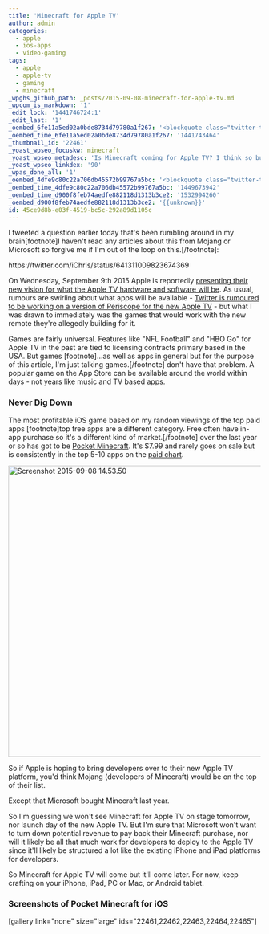 ```yaml
---
title: 'Minecraft for Apple TV'
author: admin
categories:
  - apple
  - ios-apps
  - video-gaming
tags:
  - apple
  - apple-tv
  - gaming
  - minecraft
_wpghs_github_path: _posts/2015-09-08-minecraft-for-apple-tv.md
_wpcom_is_markdown: '1'
_edit_lock: '1441746724:1'
_edit_last: '1'
_oembed_6fe11a5ed02a0bde8734d79780a1f267: '<blockquote class="twitter-tweet" width="550"><p lang="en" dir="ltr">Alternate universe question: If Microsoft hadn’t bought Mojang, would Apple be debuting Minecraft for Apple TV tomorrow?</p>&mdash; Chris Enns (@iChris) <a href="https://twitter.com/iChris/status/641311009823674369">September 8, 2015</a></blockquote><script async src="//platform.twitter.com/widgets.js" charset="utf-8"></script>'
_oembed_time_6fe11a5ed02a0bde8734d79780a1f267: '1441743464'
_thumbnail_id: '22461'
_yoast_wpseo_focuskw: minecraft
_yoast_wpseo_metadesc: 'Is Minecraft coming for Apple TV? I think so but I''m not sure when we''ll see it.'
_yoast_wpseo_linkdex: '90'
_wpas_done_all: '1'
_oembed_4dfe9c80c22a706db45572b99767a5bc: '<blockquote class="twitter-tweet" width="550"><p lang="en" dir="ltr">Alternate universe question: If Microsoft hadn’t bought Mojang, would Apple be debuting Minecraft for Apple TV tomorrow?</p>&mdash; Chris Enns (@iChris) <a href="https://twitter.com/iChris/status/641311009823674369">September 8, 2015</a></blockquote><script async src="//platform.twitter.com/widgets.js" charset="utf-8"></script>'
_oembed_time_4dfe9c80c22a706db45572b99767a5bc: '1449673942'
_oembed_time_d900f8feb74aedfe882118d1313b3ce2: '1532994260'
_oembed_d900f8feb74aedfe882118d1313b3ce2: '{{unknown}}'
id: 45ce9d8b-e03f-4519-bc5c-292a89d1105c
---
```

<p>I tweeted a question earlier today that's been rumbling around in my brain[footnote]I haven't read any articles about this from Mojang or Microsoft so forgive me if I'm out of the loop on this.[/footnote]:</p>
<p>https://twitter.com/iChris/status/641311009823674369</p>
<p>On Wednesday, September 9th 2015 Apple is reportedly <a href="http://techcrunch.com/2015/08/27/apple-is-about-to-lay-down-its-tv-cards/">presenting their new vision for what the Apple TV hardware and software will be</a>. As usual, rumours are swirling about what apps will be available - <a href="http://techcrunch.com/2015/09/08/periscope-apple-tv/">Twitter is rumoured to be working on a version of Periscope for the new Apple TV</a> - but what I was drawn to immediately was the games that would work with the new remote they're allegedly building for it.</p>
<p>Games are fairly universal. Features like "NFL Football" and "HBO Go" for Apple TV in the past are tied to licensing contracts primary based in the USA. But games [footnote]...as well as apps in general but for the purpose of this article, I'm just talking games.[/footnote] don't have that problem. A popular game on the App Store can be available around the world within days - not years like music and TV based apps.</p>
<h3>Never Dig Down</h3>
<p>The most profitable iOS game based on my random viewings of the top paid apps [footnote]top free apps are a different category. Free often have in-app purchase so it's a different kind of market.[/footnote] over the last year or so has got to be <a href="https://geo.itunes.apple.com/ca/app/minecraft-pocket-edition/id479516143?mt=8&amp;at=10l4Ki">Pocket Minecraft</a>. It's $7.99 and rarely goes on sale but is consistently in the top 5-10 apps on the <a href="http://www.apple.com/ca/itunes/charts/paid-apps/">paid chart</a>.</p>
<p><img src="https://chrisenns.com/wp-content/uploads/2015/09/Screenshot-2015-09-08-14.53.50.png" data-sizes="(max-width: 1004px) 100vw, 1004px" srcset="https://chrisenns.com/wp-content/uploads/2015/09/Screenshot-2015-09-08-14.53.50-300x173.png 300w, https://chrisenns.com/wp-content/uploads/2015/09/Screenshot-2015-09-08-14.53.50-600x347.png 600w, https://chrisenns.com/wp-content/uploads/2015/09/Screenshot-2015-09-08-14.53.50.png 1004w" alt="Screenshot 2015-09-08 14.53.50" width="1004" height="580" class="aligncenter size-full wp-image-22466" /></p>
<p>So if Apple is hoping to bring developers over to their new Apple TV platform, you'd think Mojang (developers of Minecraft) would be on the top of their list.</p>
<p>Except that Microsoft bought Minecraft last year.</p>
<p>So I'm guessing we won't see Minecraft for Apple TV on stage tomorrow, nor launch day of the new Apple TV. But I'm sure that Microsoft won't want to turn down potential revenue to pay back their Minecraft purchase, nor will it likely be all that much work for developers to deploy to the Apple TV since it'll likely be structured a lot like the existing iPhone and iPad platforms for developers.</p>
<p>So Minecraft for Apple TV will come but it'll come later. For now, keep crafting on your iPhone, iPad, PC or Mac, or Android tablet.</p>
<h3>Screenshots of Pocket Minecraft for iOS</h3>
<p>[gallery link="none" size="large" ids="22461,22462,22463,22464,22465"]</p>

